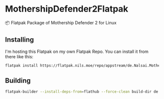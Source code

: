 # MothershipDefender2Flatpak

📦 Flatpak Package of Mothership Defender 2 for Linux

## Installing

I'm hosting this Flatpak on my own Flatpak Repo. You can install it from there like this:

```bash
flatpak install https://flatpak.nils.moe/repo/appstream/de.Nalsai.MothershipDefender2.flatpakref
```

## Building

```bash
flatpak-builder --install-deps-from=flathub --force-clean build-dir de.Nalsai.MothershipDefender2.yml
```

